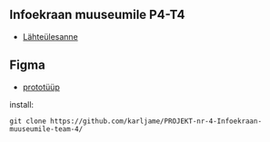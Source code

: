 ## Infoekraan muuseumile P4-T4

- [Lähteülesanne](https://github.com/kuressaareametikool/tarkvaraprojektid/wiki/2020%E2%88%9521-PROJEKT-nr-4-%E2%80%92-Infoekraan-muuseumile)
## Figma 
- [prototüüp](https://www.figma.com/file/lwmkZCyPBPqcQZpWpuYl4O/Untitled?node-id=0%3A1)

install:
```
git clone https://github.com/karljame/PROJEKT-nr-4-Infoekraan-muuseumile-team-4/
```